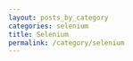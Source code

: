 ```yaml
---
layout: posts_by_category
categories: selenium
title: Selenium
permalink: /category/selenium
---
```


